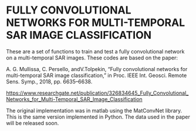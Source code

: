 # FULLY CONVOLUTIONAL NETWORKS FOR MULTI-TEMPORAL SAR IMAGE CLASSIFICATION

These are a set of functions to train and test a fully convolutional network on a multi-temporal SAR images. These codes are based on the paper:

A. G. Mullissa, C. Persello, andV.Tolpekin, “Fully convolutional networks for multi-temporal SAR image classification,” in Proc. IEEE Int. Geosci. Remote Sens. Symp., 2018, pp. 6635–6638.

https://www.researchgate.net/publication/326834645_Fully_Convolutional_Networks_for_Multi-Temporal_SAR_Image_Classification

The original implementation was in matlab using the MatConvNet library. This is the same version implemented in Python. The data used in the paper will be released soon.
